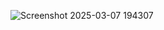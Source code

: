 ![Screenshot 2025-03-07 194307](https://github.com/user-attachments/assets/d259c60a-d39f-43f1-b56f-5e9df1561d0d)

